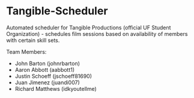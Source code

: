 Tangible-Scheduler
==================

Automated scheduler for Tangible Productions (official UF Student Organization) - schedules film sessions based on availability of members with certain skill sets.

Team Members:

* John Barton (johnrbarton)
* Aaron Abbott (aabbott1)
* Justin Schoeff (jschoeff81690)
* Juan Jimenez (juandi007)
* Richard Matthews (idkyoutellme)
